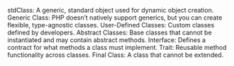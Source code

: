 stdClass: A generic, standard object used for dynamic object creation.
Generic Class: PHP doesn’t natively support generics, but you can create flexible, type-agnostic classes.
User-Defined Classes: Custom classes defined by developers.
Abstract Classes: Base classes that cannot be instantiated and may contain abstract methods.
Interface: Defines a contract for what methods a class must implement.
Trait: Reusable method functionality across classes.
Final Class: A class that cannot be extended.
